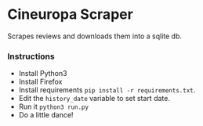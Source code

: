 # Cineuropa Scraper


Scrapes reviews and downloads them into a sqlite db.

### Instructions

-   Install Python3
-   Install Firefox
-   Install requirements `pip install -r requirements.txt`.
-   Edit the `history_date` variable to set start date.
-   Run it `python3 run.py`
-   Do a little dance!
